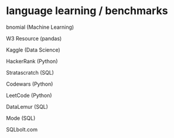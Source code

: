 

# language learning / benchmarks

bnomial (Machine Learning)

W3 Resource (pandas)

Kaggle (Data Science)

HackerRank (Python)

Stratascratch (SQL)


Codewars (Python)


LeetCode (Python)

DataLemur (SQL)

Mode (SQL)

SQLbolt.com



